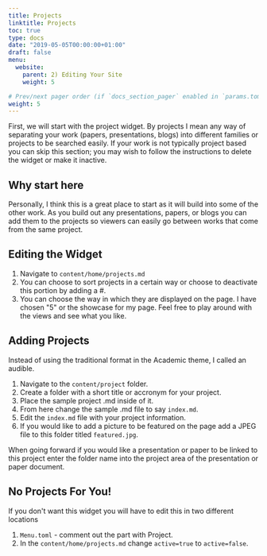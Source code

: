 ```yaml
---
title: Projects
linktitle: Projects
toc: true
type: docs
date: "2019-05-05T00:00:00+01:00"
draft: false
menu:
  website:
    parent: 2) Editing Your Site
    weight: 5

# Prev/next pager order (if `docs_section_pager` enabled in `params.toml`)
weight: 5
---
```

First, we will start with the project widget. By projects I mean any way of separating your work (papers, presentations, blogs) into different families or projects to be searched easily. If your work is not typically project based you can skip this section; you may wish to follow the instructions to delete the widget or make it inactive. 

## Why start here

Personally, I think this is a great place to start as it will build into some of the other work. As you build out any presentations, papers, or blogs you can add them to the projects so viewers can easily go between works that come from the same project. 

## Editing the Widget

1. Navigate to `content/home/projects.md`
2. You can choose to sort projects in a certain way or choose to deactivate this portion by adding a #.
3. You can choose the way in which they are displayed on the page. I have chosen "5" or the showcase for my page. Feel free to play around with the views and see what you like. 

## Adding Projects

Instead of using the traditional format in the Academic theme, I called an audible. 

1. Navigate to the `content/project` folder.
2. Create a folder with a short title or accronym for your project. 
3. Place the sample project .md inside of it. 
4. From here change the sample .md file to say `index.md`.
5. Edit the `index.md` file with your project information.
6. If you would like to add a picture to be featured on the page add a JPEG file to this folder titled `featured.jpg`.

When going forward if you would like a presentation or paper to be linked to this project enter the folder name into the project area of the presentation or paper document.

## No Projects For You!

If you don't want this widget you will have to edit this in two different locations

1. `Menu.toml` - comment out the part with Project.
2. In the `content/home/projects.md` change `active=true` to `active=false`.
